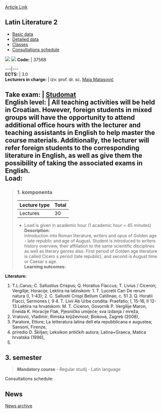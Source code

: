 [Article Link](https://www.fhs.hr/en/course/latlit2)

## Latin Literature 2
  * [Basic data](https://www.fhs.hr/en/course/latlit2#v1id-523795_603804_1_0 "Basic data")
  * [Detailed data](https://www.fhs.hr/en/course/latlit2#v1id-523795_603804_1_1 "Detailed data")
  * [Classes](https://www.fhs.hr/en/course/latlit2#v1id-523795_603804_1_2 "Classes")
  * [Consultations schedule](https://www.fhs.hr/en/course/latlit2#v1id-523795_603804_1_3 "Consultations schedule")


[![](https://www.fhs.hr/img/flags/gif/hr.gif)](https://www.fhs.hr/predmet/rimknj2) [![](https://www.fhs.hr/img/flags/gif/gb.gif)](https://www.fhs.hr/en/course/latlit2)
**Code:** |  37568  
  
---|---  
**ECTS:** |  3.0   
**Lecturers in charge:** |  izv. prof. dr. sc. [Maja Matasović](https://www.fhs.hr/staff/maja.matasovic)   
  
**Take exam:** |  [Studomat](http://www.isvu.hr/studomat)  
**English level:** |  All teaching activities will be held in Croatian. However, foreign students in mixed groups will have the opportunity to attend additional office hours with the lecturer and teaching assistants in English to help master the course materials. Additionally, the lecturer will refer foreign students to the corresponding literature in English, as well as give them the possibility of taking the associated exams in English.   
**Load:**  
---  
> ### 1. komponenta
> | Lecture type | Total  
> ---|---  
> Lectures | 30  
> * Load is given in academic hour (1 academic hour = 45 minutes)   
**Description:**  
> Introduction into Roman literature, writers and opus of Golden age - late republic and age of August. Student is introduced to writers history overview, their affiliation to the same scientific disciplines as well as literary genres also. First period of Golden age literature is called Cicero s period (late republic), and second is August time or Caesar s age.  
**Learning outcomes:**  

  
**Literature:**  
  1. T.L.Carus; C. Sallustius Crispus; Q. Horatius Flaccus; T. Livius / Ciceron; Vergilije; Horacije; Lektira na latinskom: 1. T. Lucretii Cari De rerum natura (I, 1-43); 2. C. Sallustii Crispi Bellum Catilinae, c. 51 3. Q. Horatii Flacci, Sermones I, 9 4. T. Livii Ab Urbe condita: Praefatio; I, 15-16, II 12-13 Lektira na hrvatskom: M. T. Ciceron, Govornik P. Vergilije Maron, Eneida K. Horacije Flak, Pjesničko umijeće; sva izdanja / mreža, 
  2. Vratović, Vladimir; Rimska književnost; Biokova, Zagreb (2008), 
  3. Paratore, Ettore; La letteratura latina dell eta repubblicana e augustea; Sansoni, Firenze, 
  4. priredio D. Škiljan; Leksikon antičkih autora; Latina+Graeca, Matica hrvatska (1996), 
  5. 
  
**3. semester**  
---  
> **Mandatory course** - Regular studij - Latin language  
>   
Consultations schedule: 


## News
[News archive](https://www.fhs.hr/en/course/latlit2?@=20pv7#news_84762 "News archive")
